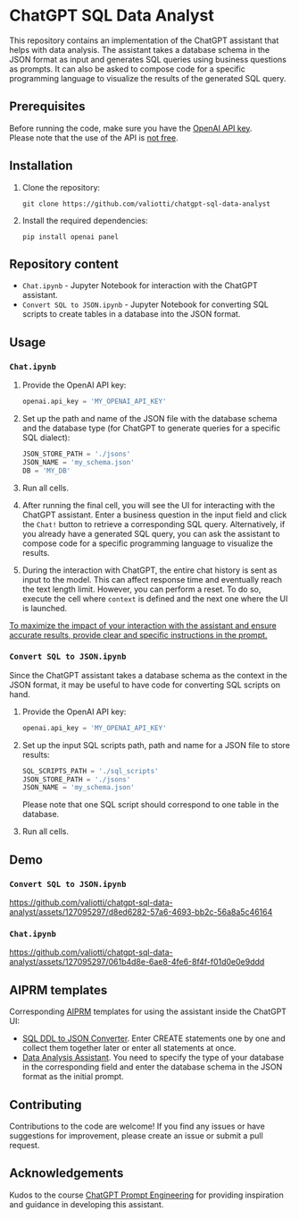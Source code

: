 # ChatGPT SQL Data Analyst

This repository contains an implementation of the ChatGPT assistant that helps with data analysis. The assistant takes a database schema in the JSON format as input and generates SQL queries using business questions as prompts. It can also be asked to compose code for a specific programming language to visualize the results of the generated SQL query.

## Prerequisites

Before running the code, make sure you have the [OpenAI API key](https://platform.openai.com/account/api-keys).<br>
Please note that the use of the API is [not free](https://openai.com/pricing#chat).

## Installation

1. Clone the repository:

   ```shell
   git clone https://github.com/valiotti/chatgpt-sql-data-analyst
   ```

2. Install the required dependencies:

   ```shell
   pip install openai panel
   ```

## Repository content

- `Chat.ipynb` - Jupyter Notebook for interaction with the ChatGPT assistant.
- `Convert SQL to JSON.ipynb` - Jupyter Notebook for converting SQL scripts to create tables in a database into the JSON format.


## Usage

### `Chat.ipynb`

1. Provide the OpenAI API key:

   ```python
   openai.api_key = 'MY_OPENAI_API_KEY'
   ```

2. Set up the path and name of the JSON file with the database schema and the database type (for ChatGPT to generate queries for a specific SQL dialect):

   ```python
   JSON_STORE_PATH = './jsons'
   JSON_NAME = 'my_schema.json'
   DB = 'MY_DB'
   ```

3. Run all cells.

4. After running the final cell, you will see the UI for interacting with the ChatGPT assistant. Enter a business question in the input field and click the `Chat!` button to retrieve a corresponding SQL query. Alternatively, if you already have a generated SQL query, you can ask the assistant to compose code for a specific programming language to visualize the results.

5. During the interaction with ChatGPT, the entire chat history is sent as input to the model. This can affect response time and eventually reach the text length limit. However, you can perform a reset. To do so, execute the cell where `context` is defined and the next one where the UI is launched.

<u>To maximize the impact of your interaction with the assistant and ensure accurate results, provide clear and specific instructions in the prompt.</u>

### `Convert SQL to JSON.ipynb`

Since the ChatGPT assistant takes a database schema as the context in the JSON format, it may be useful to have code for converting SQL scripts on hand.

1. Provide the OpenAI API key:

   ```python
   openai.api_key = 'MY_OPENAI_API_KEY'
   ```

2. Set up the input SQL scripts path, path and name for a JSON file to store results:

   ```python
   SQL_SCRIPTS_PATH = './sql_scripts'
   JSON_STORE_PATH = './jsons'
   JSON_NAME = 'my_schema.json'
   ```

   Please note that one SQL script should correspond to one table in the database.

3. Run all cells.

## Demo

### `Convert SQL to JSON.ipynb`

https://github.com/valiotti/chatgpt-sql-data-analyst/assets/127095297/d8ed6282-57a6-4693-bb2c-56a8a5c46164

### `Chat.ipynb`

https://github.com/valiotti/chatgpt-sql-data-analyst/assets/127095297/061b4d8e-6ae8-4fe6-8f4f-f01d0e0e9ddd

## AIPRM templates

Corresponding [AIPRM](https://www.aiprm.com/) templates for using the assistant inside the ChatGPT UI:
- [SQL DDL to JSON Converter](https://app.aiprm.com/prompts/1827666952433426432/sql-ddl-to-json-converter). Enter CREATE statements one by one and collect them together later or enter all statements at once.
- [Data Analysis Assistant](https://app.aiprm.com/prompts/1827292112719450112/data-analysis-assistant). You need to specify the type of your database in the corresponding field and enter the database schema in the JSON format as the initial prompt.

## Contributing

Contributions to the code are welcome! If you find any issues or have suggestions for improvement, please create an issue or submit a pull request.

## Acknowledgements

Kudos to the course [ChatGPT Prompt Engineering](https://learn.deeplearning.ai/chatgpt-prompt-eng) for providing inspiration and guidance in developing this assistant.
